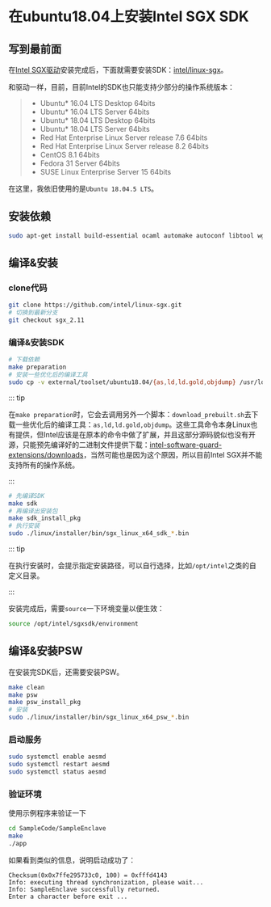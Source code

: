 # 在ubuntu18.04上安装Intel SGX SDK

## 写到最前面

在[Intel SGX驱动](https://github.com/intel/linux-sgx-driver)安装完成后，下面就需要安装SDK：[intel/linux-sgx](https://github.com/intel/linux-sgx)。

和驱动一样，目前，目前Intel的SDK也只能支持少部分的操作系统版本：

> - Ubuntu* 16.04 LTS Desktop 64bits
> - Ubuntu* 16.04 LTS Server 64bits
> - Ubuntu* 18.04 LTS Desktop 64bits
> - Ubuntu* 18.04 LTS Server 64bits
> - Red Hat Enterprise Linux Server release 7.6 64bits
> - Red Hat Enterprise Linux Server release 8.2 64bits
> - CentOS 8.1 64bits
> - Fedora 31 Server 64bits
> - SUSE Linux Enterprise Server 15 64bits

在这里，我依旧使用的是`Ubuntu 18.04.5 LTS`。

## 安装依赖

````bash
sudo apt-get install build-essential ocaml automake autoconf libtool wget python libssl-dev git cmake perl libssl-dev libcurl4-openssl-dev protobuf-compiler libprotobuf-dev debhelper cmake reprepro unzip ocamlbuild
````

## 编译&安装

### clone代码

````bash
git clone https://github.com/intel/linux-sgx.git
# 切换到最新分支
git checkout sgx_2.11
````

### 编译&安装SDK

````bash
# 下载依赖
make preparation
# 安装一些优化后的编译工具
sudo cp -v external/toolset/ubuntu18.04/{as,ld,ld.gold,objdump} /usr/local/bin
````

::: tip

在`make preparation`时，它会去调用另外一个脚本：`download_prebuilt.sh`去下载一些优化后的编译工具：`as,ld,ld.gold,objdump`。这些工具命令本身Linux也有提供，但Intel应该是在原本的命令中做了扩展，并且这部分源码貌似也没有开源，只能预先编译好的二进制文件提供下载：[intel-software-guard-extensions/downloads](https://01.org/intel-software-guard-extensions/downloads)，当然可能也是因为这个原因，所以目前Intel SGX并不能支持所有的操作系统。

:::

````bash
# 先编译SDK
make sdk
# 再编译出安装包
make sdk_install_pkg
# 执行安装
sudo ./linux/installer/bin/sgx_linux_x64_sdk_*.bin
````

::: tip

在执行安装时，会提示指定安装路径，可以自行选择，比如`/opt/intel`之类的自定义目录。

:::

安装完成后，需要`source`一下环境变量以便生效：

````bash
source /opt/intel/sgxsdk/environment
````

## 编译&安装PSW

在安装完SDK后，还需要安装PSW。

````bash
make clean
make psw
make psw_install_pkg
# 安装
sudo ./linux/installer/bin/sgx_linux_x64_psw_*.bin
````

### 启动服务

````bash
sudo systemctl enable aesmd
sudo systemctl restart aesmd
sudo systemctl status aesmd
````

### 验证环境

使用示例程序来验证一下

````bash
cd SampleCode/SampleEnclave
make
./app
````

如果看到类似的信息，说明启动成功了：

````
Checksum(0x0x7ffe295733c0, 100) = 0xfffd4143
Info: executing thread synchronization, please wait...
Info: SampleEnclave successfully returned.
Enter a character before exit ...
````

